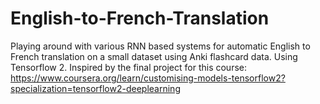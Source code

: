 # English-to-French-Translation

Playing around with various RNN based systems for automatic English to French translation on a small dataset using Anki flashcard data. Using Tensorflow 2. Inspired by the final project for this course: https://www.coursera.org/learn/customising-models-tensorflow2?specialization=tensorflow2-deeplearning 

